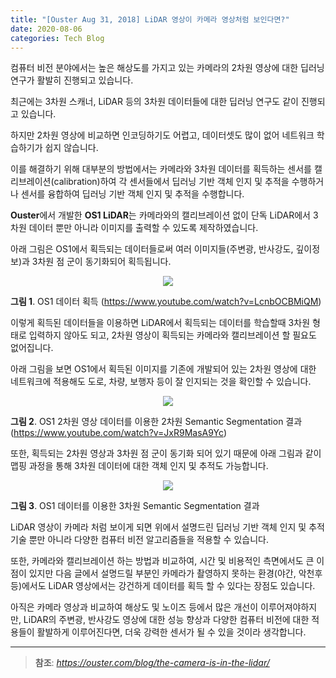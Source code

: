 ```yaml
---
title: "[Ouster Aug 31, 2018] LiDAR 영상이 카메라 영상처럼 보인다면?"
date: 2020-08-06
categories: Tech Blog
---
```


컴퓨터 비전 분야에서는 높은 해상도를 가지고 있는 카메라의 2차원 영상에 대한 딥러닝 연구가 활발히 진행되고 있습니다.

최근에는 3차원 스캐너, LiDAR 등의 3차원 데이터들에 대한 딥러닝 연구도 같이 진행되고 있습니다.

하지만 2차원 영상에 비교하면 인코딩하기도 어렵고, 데이터셋도 많이 없어 네트워크 학습하기가 쉽지 않습니다.

이를 해결하기 위해 대부분의 방법에서는 카메라와 3차원 데이터를 획득하는 센서를 캘리브레이션(calibration)하여
각 센서들에서 딥러닝 기반 객체 인지 및 추적을 수행하거나 센서를 융합하여 딥러닝 기반 객체 인지 및 추적을 수행합니다.

**Ouster**에서 개발한 **OS1 LiDAR**는 카메라와의 캘리브레이션 없이 단독 LiDAR에서 3차원 데이터 뿐만 아니라 이미지를 출력할 수 있도록 제작하였습니다.

아래 그림은 OS1에서 획득되는 데이터들로써 여러 이미지들(주변광, 반사강도, 깊이정보)과 3차원 점 군이 동기화되어 획득됩니다.

<p align="center"><img src="https://user-images.githubusercontent.com/69247445/89598185-232c7980-d897-11ea-88db-93a7d29f73b0.gif"></p>

**그림 1**. OS1 데이터 획득 (<https://www.youtube.com/watch?v=LcnbOCBMiQM>)


이렇게 획득된 데이터들을 이용하면 LiDAR에서 획득되는 데이터를 학습할때 3차원 형태로 입력하지 않아도 되고,
2차원 영상이 획득되는 카메라와 캘리브레이션 할 필요도 없어집니다.

아래 그림을 보면 OS1에서 획득된 이미지를 기존에 개발되어 있는 2차원 영상에 대한 네트워크에 적용해도 도로, 차량, 보행자 등이 잘 인지되는 것을 확인할 수 있습니다.

<p align="center"><img src="https://user-images.githubusercontent.com/69247445/89598877-eceff980-d898-11ea-980e-6be8cc636068.gif"></p>

**그림 2**. OS1 2차원 영상 데이터를 이용한 2차원 Semantic Segmentation 결과(<https://www.youtube.com/watch?v=JxR9MasA9Yc>)


또한, 획득되는 2차원 영상과 3차원 점 군이 동기화 되어 있기 때문에 아래 그림과 같이 맵핑 과정을 통해 3차원 데이터에 대한 객체 인지 및 추적도 가능합니다.

<p align="center"><img src="https://user-images.githubusercontent.com/69247445/89599019-4ce6a000-d899-11ea-97b0-4f5f893400f2.gif"></p>

**그림 3**. OS1 데이터를 이용한 3차원 Semantic Segmentation 결과


LiDAR 영상이 카메라 처럼 보이게 되면 위에서 설명드린 딥러닝 기반 객체 인지 및 추적 기술 뿐만 아니라 다양한 컴퓨터 비전 알고리즘들을 적용할 수 있습니다.

또한, 카메라와 캘리브레이션 하는 방법과 비교하여, 시간 및 비용적인 측면에서도 큰 이점이 있지만
다음 글에서 설명드릴 부분인 카메라가 촬영하지 못하는 환경(야간, 악천후 등)에서도 LiDAR 영상에서는 강건하게 데이터를 획득 할 수 있다는 장점도 있습니다.

아직은 카메라 영상과 비교하여 해상도 및 노이즈 등에서 많은 개선이 이루어져야하지만, 
LiDAR의 주변광, 반사강도 영상에 대한 성능 향상과 다양한 컴퓨터 비전에 대한 적용들이 활발하게 이루어진다면, 
더욱 강력한 센서가 될 수 있을 것이라 생각합니다.

---

> **참조**: *<https://ouster.com/blog/the-camera-is-in-the-lidar/>*
